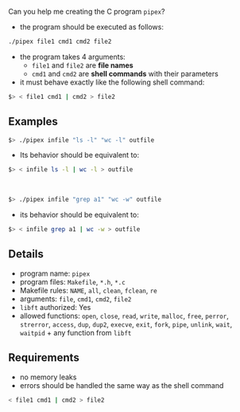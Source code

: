 Can you help me creating the C program `pipex`?
- the program should be executed as follows:
```bash
./pipex file1 cmd1 cmd2 file2
```
- the program takes 4 arguments:
  - `file1` and `file2` are **file names**
  - `cmd1` and `cmd2` are **shell commands** with their parameters
- it must behave exactly like the following shell command:
```bash
$> < file1 cmd1 | cmd2 > file2
```

## Examples

```bash
$> ./pipex infile "ls -l" "wc -l" outfile
```
- Its behavior should be equivalent to:
```bash
$> < infile ls -l | wc -l > outfile
```

<BR>

```bash
$> ./pipex infile "grep a1" "wc -w" outfile
```
- its behavior should be equivalent to:
```bash
$> < infile grep a1 | wc -w > outfile
```

## Details

- program name: `pipex`
- program files: `Makefile`, `*.h`, `*.c`
- Makefile rules: `NAME`, `all`, `clean`, `fclean`, `re`
- arguments: `file`, `cmd1`, `cmd2`, `file2`
- `libft` authorized: Yes
- allowed functions: `open`, `close`, `read`, `write`, `malloc`, `free`, `perror`, `strerror`, `access`, `dup`, `dup2`, `execve`, `exit`, `fork`, `pipe`, `unlink`, `wait`, `waitpid` + any function from `libft`

## Requirements

- no memory leaks
- errors should be handled the same way as the shell command
```bash
< file1 cmd1 | cmd2 > file2
```

